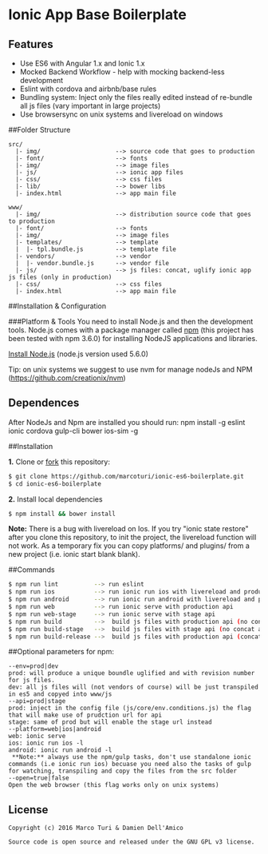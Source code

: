 Ionic App Base Boilerplate
=====================

## Features
  * Use ES6 with Angular 1.x and Ionic 1.x
  * Mocked Backend Workflow - help with mocking backend-less development
  * Eslint with cordova and airbnb/base rules
  * Bundling system: Inject only the files really edited instead of re-bundle all js files (vary important in large projects)
  * Use browsersync on unix systems and livereload on windows

##<a name="folder-structure"></a>Folder Structure

    src/
      |- img/                     --> source code that goes to production
      |- font/                    --> fonts
      |- img/                     --> image files
      |- js/                      --> ionic app files
      |- css/                     --> css files
      |- lib/                     --> bower libs
      |- index.html               --> app main file

    www/
      |- img/                     --> distribution source code that goes to production
      |- font/                    --> fonts
      |- img/                     --> image files
      |- templates/               --> template
      |  |- tpl.bundle.js         --> template file
      |- vendors/                 --> vendor
      |  |- vendor.bundle.js      --> vendor file
      |- js/                      --> js files: concat, uglify ionic app js files (only in production)
      |- css/                     --> css files
      |- index.html               --> app main file

##<a name="installation-and-configuration"></a>Installation & Configuration

###<a name="platform-and-tools"></a>Platform & Tools
You need to install Node.js and then the development tools. Node.js comes with a package manager called [npm](http://npmjs.org) (this project has been tested with npm 3.6.0) for installing NodeJS applications and libraries.

[Install Node.js](http://nodejs.org/download/) (node.js version used 5.6.0)

Tip: on unix systems we suggest to use nvm for manage nodeJs and NPM (https://github.com/creationix/nvm)

## Dependences
After NodeJs and Npm are installed you should run:
npm install -g eslint ionic cordova gulp-cli bower ios-sim -g

##<a name="installation"></a>Installation

**1.** Clone or [fork](https://github.com/marcoturi/ionic-es6-boilerplate.git) this repository:
```bash
$ git clone https://github.com/marcoturi/ionic-es6-boilerplate.git
$ cd ionic-es6-boilerplate
```

**2.** Install local dependencies
```bash
$ npm install && bower install
```
 **Note:** There is a bug with livereload on Ios. If you try "ionic state restore" after you clone this repository, to init the project, the livereload function will not work. As a temporary fix you can copy platforms/ and plugins/ from a new project (i.e. ionic start blank blank).

##Commands
```bash
$ npm run lint          --> run eslint
$ npm run ios           --> run ionic run ios with livereload and production api
$ npm run android       --> run ionic run android with livereload and production api
$ npm run web           --> run ionic serve with production api
$ npm run web-stage     --> run ionic serve with stage api
$ npm run build         -->  build js files with production api (no concat and uglify)
$ npm run build-stage   -->  build js files with stage api (no concat and uglify)
$ npm run build-release -->  build js files with production api (concat and uglify)
```

##Optional parameters for npm:
```
--env=prod|dev
prod: will produce a unique boundle uglified and with revision number for js files.
dev: all js files will (not vendors of course) will be just transpiled in es5 and copyed into www/js
--api=prod|stage
prod: inject in the config file (js/core/env.conditions.js) the flag that will make use of prudction url for api
stage: same of prod but will enable the stage url instead
--platform=web|ios|android
web: ionic serve
ios: ionic run ios -l
android: ionic run android -l
 **Note:** always use the npm/gulp tasks, don't use standalone ionic commands (i.e ionic run ios) becuase you need also the tasks of gulp for watching, transpiling and copy the files from the src folder
--open=true|false
Open the web browser (this flag works only on unix systems)
```

## License

    Copyright (c) 2016 Marco Turi & Damien Dell'Amico

    Source code is open source and released under the GNU GPL v3 license.